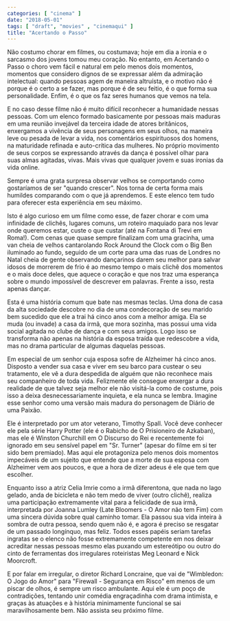 ```yaml
---
categories: [ "cinema" ]
date: "2018-05-01"
tags: [ "draft", "movies" , "cinemaqui" ]
title: "Acertando o Passo"
---
```

Não costumo chorar em filmes, ou costumava; hoje em dia a ironia e
o sarcasmo dos jovens tomou meu coração. No entanto, em Acertando o
Passo o choro vem fácil e natural em pelo menos dois momentos, momentos
que considero dignos de se expressar além da admiração intelectual:
quando pessoas agem de maneira altruísta, e o motivo não é porque
é o certo a se fazer, mas porque é de seu feitio, é o que forma sua
personalidade. Enfim, é o que os faz seres humanos que vemos na tela.

E no caso desse filme não é muito difícil reconhecer a humanidade
nessas pessoas. Com um elenco formado basicamente por pessoas mais maduras
em uma reunião invejável da terceira idade de atores britânicos,
enxergamos a vivência de seus personagens em seus olhos, na maneira leve
ou pesada de levar a vida, nos comentários espirituosos dos homens, na
maturidade refinada e auto-crítica das mulheres. No próprio movimento
de seus corpos se expressando através da dança é possível olhar para
suas almas agitadas, vivas. Mais vivas que qualquer jovem e suas ironias
da vida online.

Sempre é uma grata surpresa observar velhos se comportando como
gostaríamos de ser "quando crescer". Nos torna de certa forma mais
humildes comparando com o que já aprendemos. E este elenco tem tudo
para oferecer esta experiência em seu máximo.

Isto é algo curioso em um filme como esse, de fazer chorar e com uma
infinidade de clichês, lugares comuns, um roteiro maquiado para nos
levar onde queremos estar, custe o que custar (até na Fontana di Trevi
em Roma!). Com cenas que quase sempre finalizam com uma gracinha, uma
van cheia de velhos cantarolando Rock Around the Clock com o Big Ben
iluminado ao fundo, seguido de um corte para uma das ruas de Londres
no Natal cheia de gente observando dançarinos darem seu melhor para
salvar idosos de morrerem de frio é ao mesmo tempo o mais clichê dos
momentos e o mais doce deles, que aquece o coração e que nos traz uma
esperança sobre o mundo impossível de descrever em palavras. Frente
a isso, resta apenas dançar.

Esta é uma história comum que bate nas mesmas teclas. Uma dona de casa
da alta sociedade descobre no dia de uma condecoração de seu marido bem
sucedido que ele a trai há cinco anos com a melhor amiga. Ela se muda
(ou invade) a casa da irmã, que mora sozinha, mas possui uma vida social
agitada no clube de dança e com seus amigos. Logo isso se transforma
não apenas na história da esposa traída que redescobre a vida, mas
no drama particular de algumas daquelas pessoas.

Em especial de um senhor cuja esposa sofre de Alzheimer há cinco
anos. Disposto a vender sua casa e viver em seu barco para custear o
seu tratamento, ele vê a dura despedida de alguém que não reconhece
mais seu companheiro de toda vida. Felizmente ele consegue enxergar a
dura realidade de que talvez seja melhor ele não visitá-la como de
costume, pois isso a deixa desnecessariamente inquieta, e ela nunca se
lembra. Imagine esse senhor como uma versão mais madura do personagem
de Diário de uma Paixão.

Ele é interpretado por um ator veterano, Timothy Spall. Você
deve conhecer ele pela série Harry Potter (ele é o Rabicho de O
Prisioneiro de Azkaban), mas ele é Winston Churchill em O Discurso do
Rei e recentemente foi ignorado em seu sensível papel em "Sr. Turner"
(apesar do filme em si ter sido bem premiado). Mas aqui ele protagoniza
pelo menos dois momentos impecáveis de um sujeito que entende que a
morte de sua esposa com Alzheimer vem aos poucos, e que a hora de dizer
adeus é ele que tem que escolher.

Enquanto isso a atriz Celia Imrie como a irmã diferentona, que nada no
lago gelado, anda de bicicleta e não tem medo de viver (outro clichê),
realiza uma participação extremamente vital para a felicidade de sua
irmã, interpretada por Joanna Lumley (Late Bloomers - O Amor não tem
Fim) com uma sincera dúvida sobre qual caminho tomar. Ela passou sua
vida inteira à sombra de outra pessoa, sendo quem não é, e agora é
preciso se resgatar de um passado longínquo, mas feliz. Todos esses
papéis seriam tarefas ingratas se o elenco não fosse extremamente
competente em nos deixar acreditar nessas pessoas mesmo elas puxando um
estereótipo ou outro do cinto de ferramentas dos irregulares roteiristas
Meg Leonard e Nick Moorcroft.

E por falar em irregular, o diretor Richard Loncraine, que vai de
"Wimbledon: O Jogo do Amor" para "Firewall - Segurança em Risco" em
menos de um piscar de olhos, é sempre um risco ambulante. Aqui ele é
um poço de contradições, tentando unir comédia engraçadinha com
drama intimista, e graças às atuações e à história minimamente
funcional se sai maravilhosamente bem. Não assista seu próximo filme.
